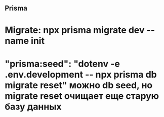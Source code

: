 ## Prisma

# Migrate: npx prisma migrate dev --name init

# "prisma:seed": "dotenv -e .env.development -- npx prisma db migrate reset" можно db seed, но migrate reset очищает еще старую базу данных
